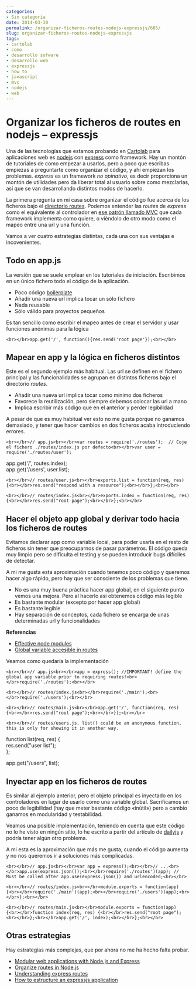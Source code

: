 ```yaml
---
categories:
- Sin categoría
date: 2014-03-30
permalink: /organizar-ficheros-routes-nodejs-expressjs/685/
slug: organizar-ficheros-routes-nodejs-expressjs
tags:
- cartolab
- como
- desarrollo sofware
- desarrollo web
- expressjs
- how to
- javascript
- mvc
- nodejs
- web
---
```


# Organizar los ficheros de routes en nodejs &#8211; expressjs

Una de las tecnologías que estamos probando en [Cartolab](http://cartolab.udc.es) para aplicaciones web es [nodejs](http://nodejs.org/) con [express](http://expressjs.com/) como framework. Hay un montón de tutoriales de como empezar a usarlos, pero a poco que escribas empiezas a preguntarte como organizar el código, y ahí empiezan los problemas. *express* es un framework *no opinativo*, es decir proporciona un montón de utilidades pero da liberar total al usuario sobre como mezclarlas, así que se van desarrollando distintos modos de hacerlo.

La primera pregunta en mi casa sobre organizar el código fue acerca de los ficheros bajo el [directorio routes](http://stackoverflow.com/questions/4602212/organize-routes-in-node-js). Podemos entender las *routes* de *express* como el equivalente al controlador en [ese patrón llamado MVC](http://blog.codinghorror.com/understanding-model-view-controller/) que cada framework implementa como quiere, o viéndolo de otro modo como el mapeo entre una url y una función.

Vamos a ver cuatro estrategias distintas, cada una con sus ventajas e incovenientes.

## Todo en app.js

La versión que se suele emplear en los tutoriales de iniciación. Escribimos en un único fichero todo el código de la aplicación.

- Poco código [boilerplate](http://en.wikipedia.org/wiki/Boilerplate_code)
- Añadir una nueva url implica tocar un sólo fichero
- Nada reusable
- Sólo válido para proyectos pequeños

Es tan sencillo como escribir el mapeo antes de crear el servidor y usar funciones anónimas para la lógica

`<br></br>app.get('/', function(){res.send('root page'});<br></br>`

## Mapear en app y la lógica en ficheros distintos

Este es el segundo ejemplo más habitual. Las url se definen en el fichero principal y las funcionalidades se agrupan en distintos ficheros bajo el directorio *routes*.

- Añadir una nueva url implica tocar como mínimo dos ficheros
- Favorece la reutilización, pero siempre debemos colocar las url a mano
- Implica escribir más código que en el anterior y perder legibilidad

A pesar de que es muy habitual ver esto no me gusta porque no ganamos demasiado, y tener que hacer cambios en dos ficheros acaba introduciendo errores.

`<br></br>// app.js<br></br>var routes = require('./routes');  // Coje el fichero ./routes/index.js por defecto<br></br>var user = require('./routes/user');`

app.get('/', routes.index);  
app.get('/users', user.list);

`<br></br>// routes/user.js<br></br>exports.list = function(req, res){<br></br>res.send("respond with a resource");<br></br>};<br></br>`

`<br></br>// routes/index.js<br></br>exports.index = function(req, res){<br></br>res.send("root page");<br></br>};<br></br>`

## Hacer el objeto app global y derivar todo hacia los ficheros de routes

Evitamos declarar app como variable local, para poder usarla en el resto de ficheros sin tener que preocuparnos de pasar parámetros. El código queda muy limpio pero se dificulta el testing y se pueden introducir bugs difíciles de detectar.

A mi me gusta esta aproximación cuando tenemos poco código y queremos hacer algo rápido, pero hay que ser consciente de los problemas que tiene.

- No es una muy buena práctica hacer app global, en el siguiente punto vemos una mejora. Pero al hacerlo así obtenemos código más legible
- Es bastante modular (excepto por hacer app global)
- Es bastante legible
- Hay separación de conceptos, cada fichero se encarga de unas determinadas url y funcionalidades

**Referencias**

- [Effective node modules](http://dailyjs.com/2012/01/26/effective-node-modules/)
- [Global variable accesible in routes](http://stackoverflow.com/questions/9765215/global-variable-in-app-js-accessible-in-routes)

Veamos como quedaría la implementación

`<br></br>// app.js<br></br>app = express(); //IMPORTANT! define the global app variable prior to requiring routes!<br></br>require('./routes');<br></br>`

`<br></br>// routes/index.js<br></br>require('./main');<br></br>require('./users');<br></br>`

`<br></br>// routes/main.js<br></br>app.get('/', function(req, res) {<br></br>res.send("root page");<br></br>});<br></br>`

`<br></br>// routes/users.js. list() could be an anonymous function, this is only for showing it in another way.`

function list(req, res) {  
res.send("user list");  
};

app.get("/users", list);

## Inyectar app en los ficheros de routes

Es similar al ejemplo anterior, pero el objeto principal es inyectado en los controladores en lugar de usarlo como una variable global. Sacrificamos un poco de legibilidad (hay que meter bastante código «inútil») pero a cambio ganamos en modularidad y testabilidad.

Veamos una posible implementación, teniendo en cuenta que este código no lo he visto en ningún sitio, lo he escrito a partir del artículo de [dailyjs](http://dailyjs.com/2012/01/26/effective-node-modules/) y podría tener algún otro problema.

A mi esta es la aproximación que más me gusta, cuando el código aumenta y no nos queremos ir a soluciones más complicadas.

`<br></br>// app.js<br></br>var app = express();<br></br>// ...<br></br>app.use(express.json());<br></br>require('./routes')(app); // Must be called after app.use(express.json()) and urlencoded;<br></br>`

`<br></br>// routes/index.js<br></br>module.exports = function(app) {<br></br>require('./main')(app);<br></br>require('./users')(app);<br></br>};<br></br>`

`<br></br>// routes/main.js<br></br>module.exports = function(app) {<br></br>function index(req, res) {<br></br>res.send("root page");<br></br>};<br></br>app.get('/', index);<br></br>};<br></br>`

## Otras estrategias

Hay estrategias más complejas, que por ahora no me ha hecho falta probar.

- [Modular web applications with Node.js and Express](https://vimeo.com/56166857)
- [Organize routes in Node.js](http://stackoverflow.com/questions/4602212/organize-routes-in-node-js)
- [Understanding express routes](http://www.packtpub.com/article/understanding-express-routes "Understanding express routes")
- [How to estructure an expressjs application](http://stackoverflow.com/questions/5778245/expressjs-how-to-structure-an-application)